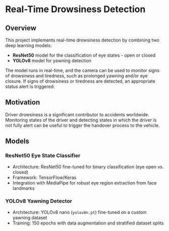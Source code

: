 # Real-Time Drowsiness Detection

## Overview

This project implements real-time drowsiness detection by combining two deep learning models:

- **ResNet50** model for the classification of eye states - open or closed
- **YOLOv8** model for yawning detection

The model runs in real-time, and the camera can be used to monitor signs of drowsiness and tiredness, such as prolonged yawning and/or eye closure. If signs of drowsiness or tiredness are detected, an appropriate status alert is triggered.

## Motivation

Driver drowsiness is a significant contributor to accidents worldwide. Monitoring states of the driver and detecting states in which the driver is not fully alert can be useful to trigger the handover process to the vehicle.


## Models

### ResNet50 Eye State Classifier

- Architecture: ResNet50 fine-tuned for binary classification (eye open vs. closed)
- Framework: TensorFlow/Keras
- Integration with MediaPipe for robust eye region extraction from face landmarks


### YOLOv8 Yawning Detector

- Architecture: YOLOv8 nano (`yolov8n.pt`) fine-tuned on a custom yawning dataset
- Training: 150 epochs with data augmentation and stratified dataset splits
<!-- - Performance: Reduced false positives, reasonable precision-recall balance -->

<!-- ## Setup

### Requirements

Install the required Python packages:

```bash
pip install -r requirements.txt -->
